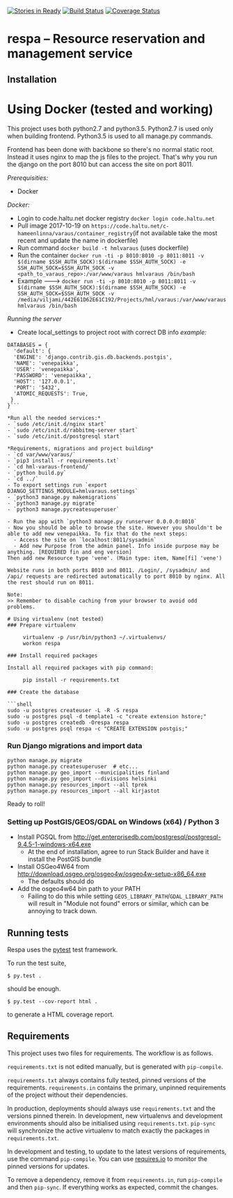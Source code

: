 [![Stories in Ready](https://badge.waffle.io/City-of-Helsinki/respa.png?label=ready&title=Ready)](https://waffle.io/City-of-Helsinki/respa)
[![Build Status](https://api.travis-ci.org/City-of-Helsinki/respa.svg?branch=master)](https://travis-ci.org/City-of-Helsinki/respa)
[![Coverage Status](https://coveralls.io/repos/City-of-Helsinki/respa/badge.svg?branch=master&service=github)](https://coveralls.io/github/City-of-Helsinki/respa?branch=master)

respa – Resource reservation and management service
===================

Installation
------------

# Using Docker (tested and working)

This project uses both python2.7 and python3.5. Python2.7 is used only when building frontend. Python3.5 is used to all manage.py commands.

Frontend has been done with backbone so there's no normal static root. Instead it uses nginx to map the js files to the project. That's why you run the django on the port 8010 but can access the site on port 8011.

*Prerequisities:*
- Docker

*Docker:*
- Login to code.haltu.net docker registry `docker login code.haltu.net`
- Pull image 2017-10-19 on `https://code.haltu.net/c-hameenlinna/varaus/container_registry`(if not available take the most recent and update the name in dockerfile)
- Run command `docker build -t hmlvaraus` (uses dockerfile)
- Run the container `docker run -ti -p 8010:8010 -p 8011:8011 -v $(dirname $SSH_AUTH_SOCK):$(dirname $SSH_AUTH_SOCK) -e SSH_AUTH_SOCK=$SSH_AUTH_SOCK -v <path_to_varaus_repo>:/var/www/varaus hmlvaraus /bin/bash`
- Example ---> `docker run -ti -p 8010:8010 -p 8011:8011 -v $(dirname $SSH_AUTH_SOCK):$(dirname $SSH_AUTH_SOCK) -e SSH_AUTH_SOCK=$SSH_AUTH_SOCK -v /media/viljami/442E61D62E61C192/Projects/hml/varaus:/var/www/varaus hmlvaraus /bin/bash`

*Running the server*
- Create local_settings to project root with correct DB info *example:*
```DEBUG = True
DATABASES = {
  'default': {
  'ENGINE': 'django.contrib.gis.db.backends.postgis',
  'NAME': 'venepaikka',
  'USER': 'venepaikka',
  'PASSWORD': 'venepaikka',
  'HOST': '127.0.0.1',
  'PORT': '5432',
  'ATOMIC_REQUESTS': True,
 }
}```

*Run all the needed services:*
- `sudo /etc/init.d/nginx start`
- `sudo /etc/init.d/rabbitmq-server start`
- `sudo /etc/init.d/postgresql start`

*Requirements, migrations and project building*
- `cd var/www/varaus/`
- `pip3 install -r requirements.txt`
- `cd hml-varaus-frontend/`
- `python build.py`
- `cd ../`
- To export settings run `export DJANGO_SETTINGS_MODULE=hmlvaraus.settings`
- `python3 manage.py makemigrations`
- `python3 manage.py migrate`
- `python3 manage.pycreatesuperuser`

- Run the app with `python3 manage.py runserver 0.0.0.0:8010`
- Now you should be able to browse the site. However you shouldn't be able to add new venepaikka. To fix that do the next steps:
  - Access the site on `localhost:8011/sysadmin`
  - Add new Purpose from the admin panel. Info inside purpose may be anything. [REQUIRED fin and eng version]
Then add new Resource type 'vene'. (Main type: item, Name[fi] 'vene')

Website runs in both ports 8010 and 8011. /Login/, /sysadmin/ and /api/ requests are redirected automatically to port 8010 by nginx. All the rest should run on 8011.

Note:
>> Remember to disable caching from your browser to avoid odd problems.

# Using virtualenv (not tested)
### Prepare virtualenv

     virtualenv -p /usr/bin/python3 ~/.virtualenvs/
     workon respa

### Install required packages

Install all required packages with pip command:

     pip install -r requirements.txt

### Create the database

```shell
sudo -u postgres createuser -L -R -S respa
sudo -u postgres psql -d template1 -c "create extension hstore;"
sudo -u postgres createdb -Orespa respa
sudo -u postgres psql respa -c "CREATE EXTENSION postgis;"
```

### Run Django migrations and import data

```shell
python manage.py migrate
python manage.py createsuperuser  # etc...
python manage.py geo_import --municipalities finland
python manage.py geo_import --divisions helsinki
python manage.py resources_import --all tprek
python manage.py resources_import --all kirjastot
```

Ready to roll!

### Setting up PostGIS/GEOS/GDAL on Windows (x64) / Python 3

* Install PGSQL from http://get.enterprisedb.com/postgresql/postgresql-9.4.5-1-windows-x64.exe
  * At the end of installation, agree to run Stack Builder and have it install the PostGIS bundle
* Install OSGeo4W64 from http://download.osgeo.org/osgeo4w/osgeo4w-setup-x86_64.exe
  * The defaults should do
* Add the osgeo4w64 bin path to your PATH
  * Failing to do this while setting `GEOS_LIBRARY_PATH`/`GDAL_LIBRARY_PATH` will result in
    "Module not found" errors or similar, which can be annoying to track down.

Running tests
-------------

Respa uses the [pytest](http://pytest.org/latest/) test framework.

To run the test suite,

```shell
$ py.test .
```

should be enough.

```shell
$ py.test --cov-report html .
```

to generate a HTML coverage report.


Requirements
------------

This project uses two files for requirements. The workflow is as follows.

`requirements.txt` is not edited manually, but is generated
with `pip-compile`.

`requirements.txt` always contains fully tested, pinned versions
of the requirements. `requirements.in` contains the primary, unpinned
requirements of the project without their dependencies.

In production, deployments should always use `requirements.txt`
and the versions pinned therein. In development, new virtualenvs
and development environments should also be initialised using
`requirements.txt`. `pip-sync` will synchronize the active
virtualenv to match exactly the packages in `requirements.txt`.

In development and testing, to update to the latest versions
of requirements, use the command `pip-compile`. You can
use [requires.io](https://requires.io) to monitor the
pinned versions for updates.

To remove a dependency, remove it from `requirements.in`,
run `pip-compile` and then `pip-sync`. If everything works
as expected, commit the changes.
